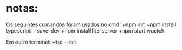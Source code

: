 # notas:
Os seguintes comandos foram usados no cmd:
+npm init
+npm install typescript --save-dev
+npm install lite-server
+npm start wactch

Em outro terminal:
+tsc --init
